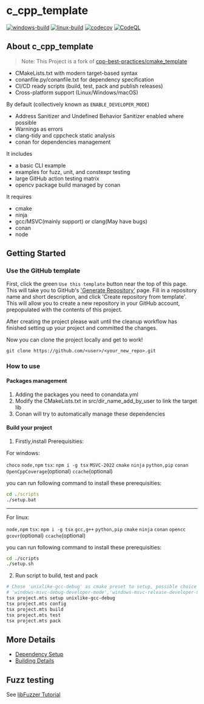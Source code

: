 # c_cpp_template

[![windows-build](https://github.com/PongKJ/c_cpp_template/actions/workflows/windows-build.yml/badge.svg)](https://github.com/PongKJ/c_cpp_template/actions/workflows/windows-build.yml)
[![linux-build](https://github.com/PongKJ/c_cpp_template/actions/workflows/linux-build.yml/badge.svg)](https://github.com/PongKJ/c_cpp_template/actions/workflows/linux-build.yml)
[![codecov](https://codecov.io/gh/PongKJ/c_cpp_template/branch/main/graph/badge.svg)](https://codecov.io/gh/PongKJ/c_cpp_template)
[![CodeQL](https://github.com/PongKJ/c_cpp_template/actions/workflows/codeql-analysis.yml/badge.svg)](https://github.com/PongKJ/c_cpp_template/actions/workflows/codeql-analysis.yml)

## About c_cpp_template

> Note: This Project is a fork of [cpp-best-practices/cmake_template](https://github.com/cpp-best-practices/cmake_template)

- CMakeLists.txt with modern target-based syntax
- conanfile.py/conanfile.txt for dependency specification
- CI/CD ready scripts (build, test, pack and publish releases)
- Cross-platform support (Linux/Windows/macOS)
  
By default (collectively known as `ENABLE_DEVELOPER_MODE`)

- Address Sanitizer and Undefined Behavior Sanitizer enabled where possible
- Warnings as errors
- clang-tidy and cppcheck static analysis
- conan for dependencies management

It includes

- a basic CLI example
- examples for fuzz, unit, and constexpr testing
- large GitHub action testing matrix
- opencv package build managed by conan

It requires

- cmake
- ninja
- gcc/MSVC(mainly support) or clang(May have bugs)
- conan
- node

## Getting Started

### Use the GitHub template

First, click the green `Use this template` button near the top of this page.
This will take you to GitHub's ['Generate Repository'](https://github.com/cpp-best-practices/cmake_template/generate)
page.
Fill in a repository name and short description, and click 'Create repository from template'.
This will allow you to create a new repository in your GitHub account,
prepopulated with the contents of this project.

After creating the project please wait until the cleanup workflow has finished
setting up your project and committed the changes.

Now you can clone the project locally and get to work!

    git clone https://github.com/<user>/<your_new_repo>.git

### How to use

#### Packages management

1. Adding the packages you need to conandata.yml
2. Modify the CMakeLists.txt in src/dir_name_add_by_user to link the target lib
3. Conan will try to automatically manage these dependencies

#### Build your project

1. Firstly,install Prerequisities:

For windows:

`choco`
`node,npm`
`tsx`: `npm i -g tsx`
`MSVC-2022`
`cmake`
`ninja`
`python,pip`
`conan`
`OpenCppCoverage`(optional)
`ccache`(optional)

you can run following command to install these prerequisities:

```bat
cd ./scripts
./setup.bat
```

---

For linux:

`node,npm`
`tsx`: `npm i -g tsx`
`gcc,g++`
`python,pip`
`cmake`
`ninja`
`conan`
`opencc`
`gcovr`(optional)
`ccache`(optional)

you can run following command to install these prerequisities:

```sh
cd ./scripts
./setup.sh
```

2. Run script to build, test and pack

```sh
# Chose 'unixlike-gcc-debug' as cmake preset to setup, possible choice are: 'unixlike-gcc-release',
# 'windows-msvc-debug-developer-mode','windows-msvc-release-developer-mode'
tsx project.mts setup unixlike-gcc-debug
tsx project.mts config
tsx project.mts build
tsx project.mts test
tsx project.mts pack
```

## More Details

- [Dependency Setup](README_dependencies.md)
- [Building Details](README_building.md)

## Fuzz testing

See [libFuzzer Tutorial](https://github.com/google/fuzzing/blob/master/tutorial/libFuzzerTutorial.md)
